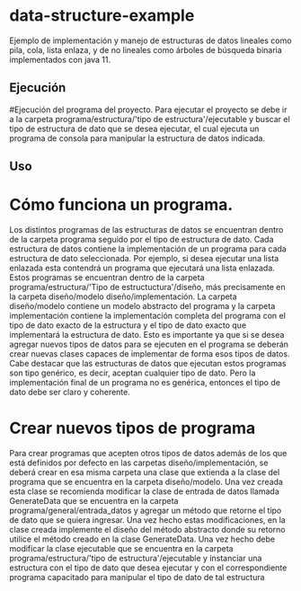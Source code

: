 # data-structure-example
Ejemplo de implementación y manejo de estructuras de datos lineales como pila, cola, lista enlaza, y de no lineales como árboles de búsqueda binaria implementados 
con java 11.

## Ejecución
#Ejecución del programa del proyecto.
Para ejecutar el proyecto se debe ir a la carpeta programa/estructura/'tipo de estructura'/ejecutable y buscar el tipo de estructura de dato que se desea ejecutar,
el cual ejecuta un programa de consola para manipular la estructura de datos indicada.

## Uso
# Cómo funciona un programa.
Los distintos programas de las estructuras de datos se encuentran dentro de la carpeta programa seguido por el tipo de estructura de dato. Cada estructura de datos 
contiene la implementación de un programa para cada estructura de dato seleccionada. Por ejemplo, si desea ejecutar una lista enlazada
esta contendrá un programa que ejecutará una lista enlazada. Estos programas se encuentran dentro de la carpeta programa/estructura/'Tipo de estructuctura'/diseño,
más precisamente en la carpeta diseño/modelo diseño/implementación. La carpeta diseño/modelo contiene un modelo abstracto del programa y la carpeta implementación
contiene la implementación completa del programa con el tipo de dato exacto de la estructura y el tipo de dato exacto que implementará la estructura de dato.
Esto es importante ya que si se desea agregar nuevos tipos de datos para se ejecuten en el programa se deberán crear nuevas clases capaces de implementar de forma
esos tipos de datos. Cabe destacar que las estructuras de datos que ejecutan estos programas son tipo genérico, es decir, aceptan cualquier tipo de dato.
Pero la implementación final de un programa no es genérica, entonces el tipo de dato debe ser claro y coherente.

# Crear nuevos tipos de programa
Para crear programas que acepten otros tipos de datos además de los que está definidos por defecto en las carpetas diseño/implementación, se deberá crear en esa misma
carpeta una clase que extienda a la clase del programa que se encuentra en la carpeta diseño/modelo. Una vez creada esta clase se recomienda modificar la clase de entrada
de datos llamada GenerateData que se encuentra en la carpeta programa/general/entrada_datos y agregar un método que retorne el tipo de dato que se quiera ingresar.
Una vez hecho estas modificaciones, en la clase creada implemente el diseño del método abstracto donde su retorno utilice el método creado en la clase GenerateData.
Una vez hecho debe modificar la clase ejecutable que se encuentra en la carpeta programa/estructura/'tipo de estructura'/ejecutable y instanciar una estructura con el tipo
de dato que desea ejecutar y con el correspondiente programa capacitado para manipular el tipo de dato de tal estructura






